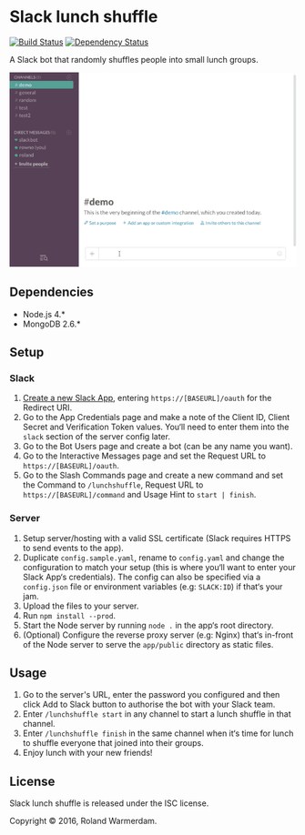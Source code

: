 # Slack lunch shuffle

[![Build Status](https://api.travis-ci.org/Rowno/slack-lunch-shuffle.svg?branch=master)](https://travis-ci.org/Rowno/slack-lunch-shuffle)
[![Dependency Status](https://david-dm.org/Rowno/slack-lunch-shuffle/status.svg)](https://david-dm.org/Rowno/slack-lunch-shuffle)

A Slack bot that randomly shuffles people into small lunch groups.

![Lunch Shuffle demo](demo.gif)

Dependencies
------------

 - Node.js 4.*
 - MongoDB 2.6.*


Setup
-----

### Slack

 1. [Create a new Slack App](https://api.slack.com/apps/new), entering `https://[BASEURL]/oauth` for the Redirect URI.
 1. Go to the App Credentials page and make a note of the Client ID, Client Secret and Verification Token values. You‘ll need to enter them into the `slack` section of the server config later.
 1. Go to the Bot Users page and create a bot (can be any name you want).
 1. Go to the Interactive Messages page and set the Request URL to `https://[BASEURL]/oauth`.
 1. Go to the Slash Commands page and create a new command and set the Command to `/lunchshuffle`, Request URL to `https://[BASEURL]/command` and Usage Hint to `start | finish`.

### Server

 1. Setup server/hosting with a valid SSL certificate (Slack requires HTTPS to send events to the app).
 1. Duplicate `config.sample.yaml`, rename to `config.yaml` and change the configuration to match your setup (this is where you‘ll want to enter your Slack App‘s credentials). The config can also be specified via a `config.json` file or environment variables (e.g: `SLACK:ID`) if that‘s your jam.
 1. Upload the files to your server.
 1. Run `npm install --prod`.
 1. Start the Node server by running `node .` in the app‘s root directory.
 1. (Optional) Configure the reverse proxy server (e.g: Nginx) that‘s in-front of the Node server to serve the `app/public` directory as static files.


Usage
-----

 1. Go to the server's URL, enter the password you configured and then click Add to Slack button to authorise the bot with your Slack team.
 1. Enter `/lunchshuffle start` in any channel to start a lunch shuffle in that channel.
 1. Enter `/lunchshuffle finish` in the same channel when it‘s time for lunch to shuffle everyone that joined into their groups.
 1. Enjoy lunch with your new friends!


License
-------
Slack lunch shuffle is released under the ISC license.

Copyright © 2016, Roland Warmerdam.
